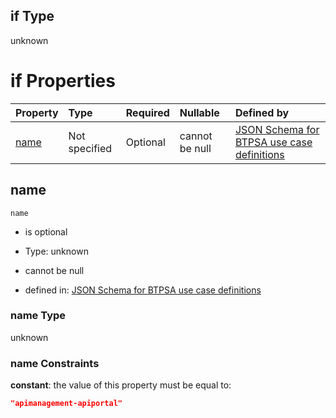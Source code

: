 ## if Type

unknown

# if Properties

| Property      | Type          | Required | Nullable       | Defined by                                                                                                                                                                                                      |
| :------------ | :------------ | :------- | :------------- | :-------------------------------------------------------------------------------------------------------------------------------------------------------------------------------------------------------------- |
| [name](#name) | Not specified | Optional | cannot be null | [JSON Schema for BTPSA use case definitions](btpsa-usecase-properties-services-items-allof-1-then-allof-6-if-properties-name.md "undefined#/properties/services/items/allOf/1/then/allOf/6/if/properties/name") |

## name



`name`

*   is optional

*   Type: unknown

*   cannot be null

*   defined in: [JSON Schema for BTPSA use case definitions](btpsa-usecase-properties-services-items-allof-1-then-allof-6-if-properties-name.md "undefined#/properties/services/items/allOf/1/then/allOf/6/if/properties/name")

### name Type

unknown

### name Constraints

**constant**: the value of this property must be equal to:

```json
"apimanagement-apiportal"
```
